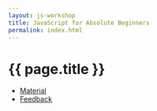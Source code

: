 ```yaml
---
layout: js-workshop
title: JavaScript for Absolute Beginners
permalink: index.html
---
```


# {{ page.title }}

- [Material](http://opentechschool.github.io/js-beginners-1/index_de.html)
- [Feedback](https://goo.gl/forms/JLuttYwysIuMVuKr2)
